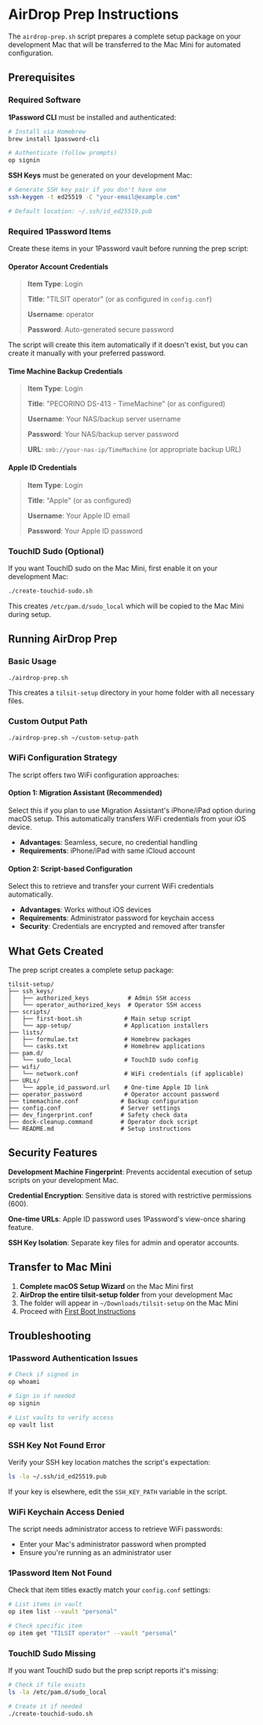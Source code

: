 # AirDrop Prep Instructions

The `airdrop-prep.sh` script prepares a complete setup package on your development Mac that will be transferred to the Mac Mini for automated configuration.

## Prerequisites

### Required Software

**1Password CLI** must be installed and authenticated:
```bash
# Install via Homebrew
brew install 1password-cli

# Authenticate (follow prompts)
op signin
```

**SSH Keys** must be generated on your development Mac:
```bash
# Generate SSH key pair if you don't have one
ssh-keygen -t ed25519 -C "your-email@example.com"

# Default location: ~/.ssh/id_ed25519.pub
```

### Required 1Password Items

Create these items in your 1Password vault before running the prep script:

#### Operator Account Credentials

> **Item Type**: Login
> 
> **Title**: "TILSIT operator" (or as configured in `config.conf`)
> 
> **Username**: operator
> 
> **Password**: Auto-generated secure password

The script will create this item automatically if it doesn't exist, but you can create it manually with your preferred password.

#### Time Machine Backup Credentials

> **Item Type**: Login  
> 
> **Title**: "PECORINO DS-413 - TimeMachine" (or as configured)
> 
> **Username**: Your NAS/backup server username
> 
> **Password**: Your NAS/backup server password
> 
> **URL**: `smb://your-nas-ip/TimeMachine` (or appropriate backup URL)

#### Apple ID Credentials

> **Item Type**: Login
> 
> **Title**: "Apple" (or as configured)
> 
> **Username**: Your Apple ID email
> 
> **Password**: Your Apple ID password

### TouchID Sudo (Optional)

If you want TouchID sudo on the Mac Mini, first enable it on your development Mac:

```bash
./create-touchid-sudo.sh
```

This creates `/etc/pam.d/sudo_local` which will be copied to the Mac Mini during setup.

## Running AirDrop Prep

### Basic Usage

```bash
./airdrop-prep.sh
```

This creates a `tilsit-setup` directory in your home folder with all necessary files.

### Custom Output Path

```bash
./airdrop-prep.sh ~/custom-setup-path
```

### WiFi Configuration Strategy

The script offers two WiFi configuration approaches:

#### Option 1: Migration Assistant (Recommended)

Select this if you plan to use Migration Assistant's iPhone/iPad option during macOS setup. This automatically transfers WiFi credentials from your iOS device.

- **Advantages**: Seamless, secure, no credential handling
- **Requirements**: iPhone/iPad with same iCloud account

#### Option 2: Script-based Configuration  

Select this to retrieve and transfer your current WiFi credentials automatically.

- **Advantages**: Works without iOS devices
- **Requirements**: Administrator password for keychain access
- **Security**: Credentials are encrypted and removed after transfer

## What Gets Created

The prep script creates a complete setup package:

```
tilsit-setup/
├── ssh_keys/
│   ├── authorized_keys           # Admin SSH access
│   └── operator_authorized_keys  # Operator SSH access
├── scripts/
│   ├── first-boot.sh            # Main setup script
│   └── app-setup/               # Application installers
├── lists/
│   ├── formulae.txt             # Homebrew packages
│   └── casks.txt                # Homebrew applications
├── pam.d/
│   └── sudo_local               # TouchID sudo config
├── wifi/
│   └── network.conf             # WiFi credentials (if applicable)
├── URLs/
│   └── apple_id_password.url    # One-time Apple ID link
├── operator_password            # Operator account password
├── timemachine.conf            # Backup configuration
├── config.conf                 # Server settings
├── dev_fingerprint.conf        # Safety check data
├── dock-cleanup.command        # Operator dock script
└── README.md                   # Setup instructions
```

## Security Features

**Development Machine Fingerprint**: Prevents accidental execution of setup scripts on your development Mac.

**Credential Encryption**: Sensitive data is stored with restrictive permissions (600).

**One-time URLs**: Apple ID password uses 1Password's view-once sharing feature.

**SSH Key Isolation**: Separate key files for admin and operator accounts.

## Transfer to Mac Mini

1. **Complete macOS Setup Wizard** on the Mac Mini first
2. **AirDrop the entire tilsit-setup folder** from your development Mac
3. The folder will appear in `~/Downloads/tilsit-setup` on the Mac Mini
4. Proceed with [First Boot Instructions](first-boot.md)

## Troubleshooting

### 1Password Authentication Issues

```bash
# Check if signed in
op whoami

# Sign in if needed
op signin

# List vaults to verify access
op vault list
```

### SSH Key Not Found Error

Verify your SSH key location matches the script's expectation:
```bash
ls -la ~/.ssh/id_ed25519.pub
```

If your key is elsewhere, edit the `SSH_KEY_PATH` variable in the script.

### WiFi Keychain Access Denied

The script needs administrator access to retrieve WiFi passwords:
- Enter your Mac's administrator password when prompted
- Ensure you're running as an administrator user

### 1Password Item Not Found

Check that item titles exactly match your `config.conf` settings:
```bash
# List items in vault
op item list --vault "personal"

# Check specific item
op item get "TILSIT operator" --vault "personal"
```

### TouchID Sudo Missing

If you want TouchID sudo but the prep script reports it's missing:
```bash
# Check if file exists
ls -la /etc/pam.d/sudo_local

# Create it if needed
./create-touchid-sudo.sh
```